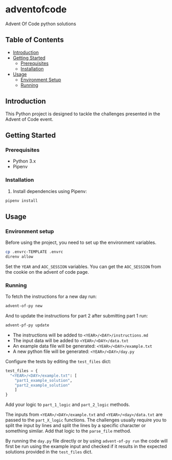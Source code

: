 # adventofcode
Advent Of Code python solutions

## Table of Contents
- [Introduction](#introduction)
- [Getting Started](#getting-started)
  - [Prerequisites](#prerequisites)
  - [Installation](#installation)
- [Usage](#usage)
  - [Environment Setup](#environment-setup)
  - [Running](#running)

## Introduction
This Python project is designed to tackle the challenges presented in the Advent of Code event.

## Getting Started

### Prerequisites
- Python 3.x
- Pipenv

### Installation
1. Install dependencies using Pipenv:
```bash
pipenv install
```

## Usage

### Environment setup
Before using the project, you need to set up the environment variables.

````bash
cp .envrc-TEMPLATE .envrc
direnv allow
````

Set the `YEAR` and `AOC_SESSION` variables.
You can get the `AOC_SESSION` from the cookie on the advent of code page.

### Running

To fetch the instructions for a new day run:
```bash
advent-of-py new
```

And to update the instructions for part 2 after submitting part 1 run:
```bash
advent-pf-py update
```

- The instructions will be added to `<YEAR>/<DAY>/instructions.md`
- The input data will be added to `<YEAR>/<DAY>/data.txt`
- An example data file will be generated: `<YEAR>/<DAY>/example.txt`
- A new python file will be generated: `<YEAR>/<DAY>/day.py`

Configure the tests by editing the `test_files` dict:
```python
test_files = {
  "<YEAR>/<DAY>/example.txt": [
    "part1_example_solution",
    "part2_example_solution"
    ]
}
```

Add your logic to `part_1_logic` and `part_2_logic` methods.

The inputs from `<YEAR>/<DAY>/example.txt` and `<YEAR>/<day>/data.txt` are passed to the `part_X_logic` functions.
The challenges usually require you to split the input by lines and split the lines by a specific character or something similar.
Add that logic to the `parse_file` method.

By running the `day.py` file directly or by using `advent-of-py run` the code will first be run using the example
input and checked if it results in the expected solutions provided in the `test_files` dict.
